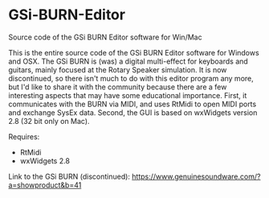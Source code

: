 # GSi-BURN-Editor
Source code of the GSi BURN Editor software for Win/Mac

This is the entire source code of the GSi BURN Editor software for Windows and OSX. The GSi BURN is (was) a digital multi-effect for keyboards and guitars, mainly focused at the Rotary Speaker simulation. It is now discontinued, so there isn't much to do with this editor program any more, but I'd like to share it with the community because there are a few interesting aspects that may have some educational importance. First, it communicates with the BURN via MIDI, and uses RtMidi to open MIDI ports and exchange SysEx data. Second, the GUI is based on wxWidgets version 2.8 (32 bit only on Mac).

Requires:
- RtMidi
- wxWidgets 2.8

Link to the GSi BURN (discontinued): 
https://www.genuinesoundware.com/?a=showproduct&b=41


